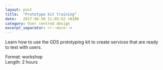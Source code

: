 ```yaml
---
layout: post
title:  "Prototype kit training"
date:   2017-06-30 11:05:52 +0100
category: User centred design
excerpt_separator: <!--more-->
---
```


Learn how to use the GDS prototyping kit to create services that are ready to test with users.

Format: workshop  
Length: 2 hours
